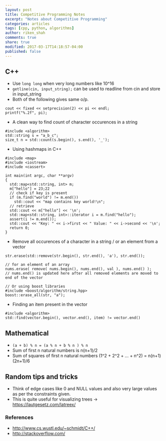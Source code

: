 ```yaml
---
layout: post
title: Competitive Programming Notes
excerpt: "Notes about Competitive Programming"
categories: articles
tags: [cpp, python, algorithms]
author: riken_shah
comments: true
share: true
modified: 2017-03-17T14:18:57-04:00
published: false
---
```


## C++ 

- Use `long long` when very long numbers like 10^16
- `getline(cin, input_string);` can be used to readline from cin and store in input_string
-  Both of the following gives same o/p.

```
cout << fixed << setprecision(2) << pi << endl;
printf("%.2f", pi);
```

- A clean way to find count of character occurences in a string

```
#include <algorithm>
std::string s = "a_b_c";
size_t n = std::count(s.begin(), s.end(), '_');
```

- Using hashmaps in C++

```
#include <map>
#include <iostream>
#include <cassert>

int main(int argc, char **argv)
{
  std::map<std::string, int> m;
  m["hello"] = 23;22
  // check if key is present
  if (m.find("world") != m.end())
    std::cout << "map contains key world!\n";
  // retrieve
  std::cout << m["hello"] << '\n';
  std::map<std::string, int>::iterator i = m.find("hello");
  assert(i != m.end());
  std::cout << "Key: " << i->first << " Value: " << i->second << '\n';
  return 0;
}
```

- Remove all occurences of a character in a string / or an element from a vector

```
str.erase(std::remove(str.begin(), str.end(), 'a'), str.end());

// for an element of an array
nums.erase( remove( nums.begin(), nums.end(), val ), nums.end() );
// nums.end() is updated here after all removed elements are moved to end of the vector

// Or using boost libraries
#include <boost/algorithm/string.hpp>
boost::erase_all(str, "a");
```

- Finding an item present in the vector

```
#include <algorithm>
std::find(vector.begin(), vector.end(), item) != vector.end()
```


## Mathematical

- `(a + b) % n = (a % n + b % n ) % n`
- Sum of first n natural numbers is n(n+1)/2
- Sum of squares of first n natural numbers (1^2 + 2^2 + ... + n^2) = n(n+1)(2n+1)/6

## Random tips and tricks

- Think of edge cases like 0 and NULL values and also very large values as per the constraints given.
- This is quite useful for visualizing trees -> https://lautgesetz.com/latreex/


### References
- http://www.cs.wustl.edu/~schmidt/C++/
- http://stackoverflow.com/
